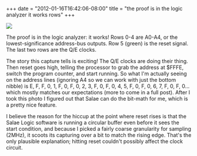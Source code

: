 ﻿+++
date = "2012-01-16T16:42:06-08:00"
title = "the proof is in the logic analyzer it works rows"
+++


![](http://66.media.tumblr.com/tumblr_lxtgor3mz91qly645o1_1280.jpg)  

The proof is in the logic analyzer: it works! Rows 0-4 are A0-A4, or the
lowest-significance address-bus outputs. Row 5 (green) is the reset signal.
The last two rows are the Q/E clocks.

The story this capture tells is exciting! The Q/E clocks are doing their
thing. Then reset goes high, telling the processor to grab the address at
$FFFE, switch the program counter, and start running. So what I'm actually
seeing on the address lines (ignoring A4 so we can work with just the bottom
nibble) is E, F, F, 0, 1, F, 0, F, 0, 2, 3, F, 0, F, 0, 4, 5, F, 0, F, 0, 6,
7, F, 0, F, 0… which mostly matches our expectations (more to come in a full
post). After I took this photo I figured out that Salae can do the bit-math
for me, which is a pretty nice feature.

I believe the reason for the hiccup at the point where reset rises is that the
Salae Logic software is running a circular buffer even before it sees the
start condition, and because I picked a fairly coarse granularity for sampling
(2MHz), it scoots its capturing over a bit to match the rising edge. That's
the only plausible explanation; hitting reset couldn't possibly affect the
clock circuit.

